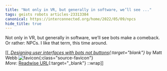 ```yaml
---
title: "Not only in VR, but generally in software, we’ll see ..."
tags: geists robots articles-23313384
canonical: https://interconnected.org/home/2022/05/09/npcs
hide_title: true
---
```


Not only in VR, but generally in software, we’ll see bots make a comeback. Or rather: NPCs. I like that term, this time around.


[[<cite>_[Designing user interfaces with bots not buttons](https://interconnected.org/home/2022/05/09/npcs){:target="_blank"}_</cite> by Matt Webb ![favicon](https://s2.googleusercontent.com/s2/favicons?domain=interconnected.org){:class="source-favicon"}<br>
_More_: [Readwise URL](https://readwise.io/open/457090438){:target="_blank"}
::wrap]]